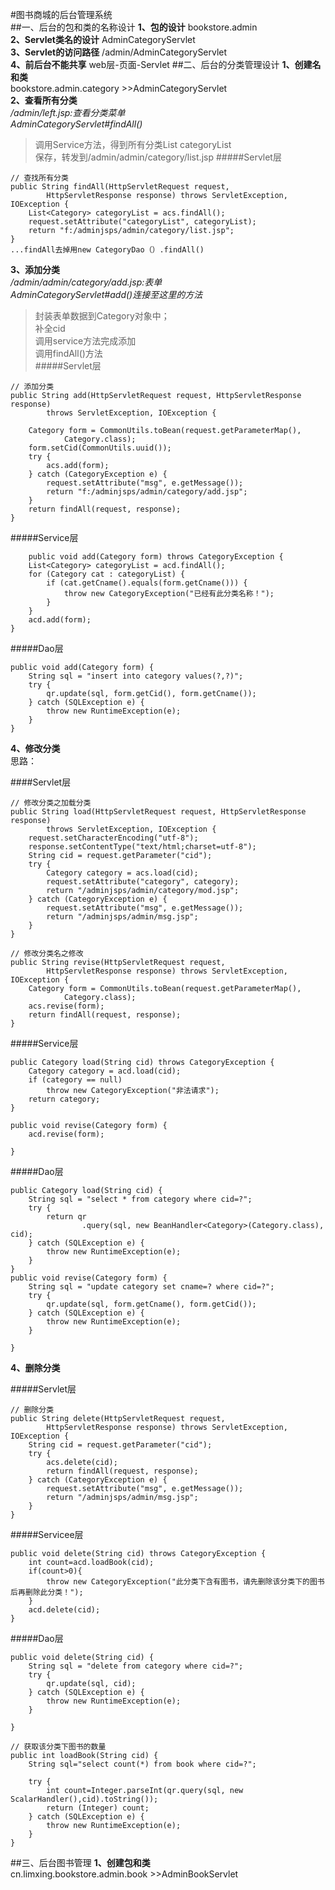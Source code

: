 #图书商城的后台管理系统  
##一、后台的包和类的名称设计
**1、包的设计**	bookstore.admin  
**2、Servlet类名的设计** AdminCategoryServlet  
**3、Servlet的访问路径** /admin/AdminCategoryServlet  
**4、前后台不能共享** web层-页面-Servlet
##二、后台的分类管理设计
**1、创建名和类**  
bookstore.admin.category	>>AdminCategoryServlet  
**2、查看所有分类**  
*/admin/left.jsp:查看分类菜单*  
*AdminCategoryServlet#findAll()*  
> 调用Service方法，得到所有分类List<Category> categoryList  
	保存，转发到/admin/admin/category/list.jsp
#####Servlet层
	
	// 查找所有分类
	public String findAll(HttpServletRequest request,
			HttpServletResponse response) throws ServletException, IOException {
		List<Category> categoryList = acs.findAll();
		request.setAttribute("categoryList", categoryList);
		return "f:/adminjsps/admin/category/list.jsp";
	}
	...findAll去掉用new CategoryDao（）.findAll()

**3、添加分类**  
*/admin/admin/category/add.jsp:表单  
AdminCategoryServlet#add()连接至这里的方法*
> 封装表单数据到Category对象中；  
> 补全cid  
> 调用service方法完成添加  
> 调用findAll()方法  
#####Servlet层  

	// 添加分类
	public String add(HttpServletRequest request, HttpServletResponse response)
			throws ServletException, IOException {

		Category form = CommonUtils.toBean(request.getParameterMap(),
				Category.class);
		form.setCid(CommonUtils.uuid());
		try {
			acs.add(form);
		} catch (CategoryException e) {
			request.setAttribute("msg", e.getMessage());
			return "f:/adminjsps/admin/category/add.jsp";
		}
		return findAll(request, response);
	}
#####Service层

		public void add(Category form) throws CategoryException {
		List<Category> categoryList = acd.findAll();
		for (Category cat : categoryList) {
			if (cat.getCname().equals(form.getCname())) {
				throw new CategoryException("已经有此分类名称！");
			}
		}
		acd.add(form);
	}
#####Dao层
	
	public void add(Category form) {
		String sql = "insert into category values(?,?)";
		try {
			qr.update(sql, form.getCid(), form.getCname());
		} catch (SQLException e) {
			throw new RuntimeException(e);
		}
	}
**4、修改分类**  
思路：

####Servlet层
	
	// 修改分类之加载分类
	public String load(HttpServletRequest request, HttpServletResponse response)
			throws ServletException, IOException {
		request.setCharacterEncoding("utf-8");
		response.setContentType("text/html;charset=utf-8");
		String cid = request.getParameter("cid");
		try {
			Category category = acs.load(cid);
			request.setAttribute("category", category);
			return "/adminjsps/admin/category/mod.jsp";
		} catch (CategoryException e) {
			request.setAttribute("msg", e.getMessage());
			return "/adminjsps/admin/msg.jsp";
		}
	}

	// 修改分类名之修改
	public String revise(HttpServletRequest request,
			HttpServletResponse response) throws ServletException, IOException {
		Category form = CommonUtils.toBean(request.getParameterMap(),
				Category.class);
		acs.revise(form);
		return findAll(request, response);
	}
#####Service层

	public Category load(String cid) throws CategoryException {
		Category category = acd.load(cid);
		if (category == null)
			throw new CategoryException("非法请求");
		return category;
	}

	public void revise(Category form) {
		acd.revise(form);

	}
#####Dao层

	public Category load(String cid) {
		String sql = "select * from category where cid=?";
		try {
			return qr
					.query(sql, new BeanHandler<Category>(Category.class), cid);
		} catch (SQLException e) {
			throw new RuntimeException(e);
		}
	}
	public void revise(Category form) {
		String sql = "update category set cname=? where cid=?";
		try {
			qr.update(sql, form.getCname(), form.getCid());
		} catch (SQLException e) {
			throw new RuntimeException(e);
		}

	}
**4、删除分类**  

#####Servlet层

	// 删除分类
	public String delete(HttpServletRequest request,
			HttpServletResponse response) throws ServletException, IOException {
		String cid = request.getParameter("cid");
		try {
			acs.delete(cid);
			return findAll(request, response);
		} catch (CategoryException e) {
			request.setAttribute("msg", e.getMessage());
			return "/adminjsps/admin/msg.jsp";
		}
	}
#####Servicee层

	public void delete(String cid) throws CategoryException {
		int count=acd.loadBook(cid);
		if(count>0){
			throw new CategoryException("此分类下含有图书，请先删除该分类下的图书后再删除此分类！");
		}
		acd.delete(cid);
	}
#####Dao层

	public void delete(String cid) {
		String sql = "delete from category where cid=?";
		try {
			qr.update(sql, cid);
		} catch (SQLException e) {
			throw new RuntimeException(e);
		}

	}

	// 获取该分类下图书的数量
	public int loadBook(String cid) {
		String sql="select count(*) from book where cid=?";

		try {
			int count=Integer.parseInt(qr.query(sql, new ScalarHandler(),cid).toString());
			return (Integer) count;
		} catch (SQLException e) {
			throw new RuntimeException(e);
		}
	}
##三、后台图书管理
**1、创建包和类**  
cn.limxing.bookstore.admin.book >>AdminBookServlet  
